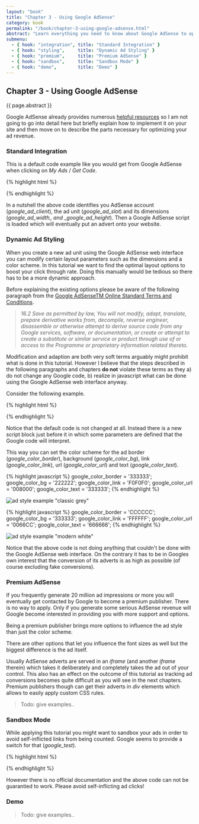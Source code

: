 ```yaml
---
layout: "book"
title: "Chapter 3 - Using Google AdSense"
category: book
permalink: "/book/chapter-3-using-google-adsense.html"
abstract: "Learn everything you need to know about Google AdSense to optimize your ad revenue in this chapter. This covers the essentials necessary to apply this tutorial to your website."
submenu:
  - { hook: "integration", title: "Standard Integration" }
  - { hook: "styling",     title: "Dynamic Ad Styling" }
  - { hook: "premium",     title: "Premium AdSense" }
  - { hook: "sandbox",     title: "Sandbox Mode" }
  - { hook: "demo",        title: "Demo" }
---
```

## Chapter 3 - Using Google AdSense

{{ page.abstract }}

Google AdSense already provides numerous [helpful resources](http://adsense.google.com/support/ "Google AdSense Support homepage") so I am not going to go into detail here but briefly explain how to implement it on your site and then move on to describe the parts necessary for optimizing your ad revenue.

### Standard Integration<a name="integration">&nbsp;</a>

This is a default code example like you would get from Google AdSense when clicking on _My Ads_ / _Get Code_.

{% highlight html %}
<script type="text/javascript"><!--
google_ad_client = "ca-pub-0123456789abcdef";
/* custom_ad_name */
google_ad_slot = "0123456789";
google_ad_width = 125;
google_ad_height = 125;
//-->
</script>
<script type="text/javascript"
src="http://pagead2.googlesyndication.com/pagead/show_ads.js">
</script>
{% endhighlight %}

In a nutshell the above code identifies you AdSense account (*google_ad_client*), the ad unit (*google_ad_slot*) and its dimensions (*google_ad_width_ and _google_ad_height*). Then a Google AdSense script is loaded which will eventually put an advert onto your website.

### Dynamic Ad Styling<a name="styling">&nbsp;</a>

When you create a new ad unit using the Google AdSense web interface you can modify certain layout parameters such as the dimensions and a color scheme. In this tutorial we want to find the optimal layout options to boost your click through rate. Doing this manually would be tedious so there has to be a more dynamic approach.

Before explaining the existing options please be aware of the following paragraph from the [Google AdSenseTM Online Standard Terms and Conditions](https://www.google.com/adsense/localized-terms?rc=GB "Google AdSenseTM Online Standard Terms and Conditions (localized for GB)").

> *16.2   Save as permitted by law, You will not modify, adapt, translate, prepare derivative works from, decompile, reverse engineer, disassemble or otherwise attempt to derive source code from any Google services, software, or documentation, or create or attempt to create a substitute or similar service or product through use of or access to the Programme or proprietary information related thereto.*

Modification and adaption are both very soft terms arguably might prohibit what is done in this tutorial. However I believe that the steps described in the following paragraphs and chapters __do not__ violate these terms as they a) do not change any Google code, b) realize in javascript what can be done using the Google AdSense web interface anyway.

Consider the following example.

{% highlight html %}
<script type="text/javascript"><!--
google_color_border = '000000';
google_color_bg     = 'DDDDDD';
google_color_link   = '000080';
google_color_url    = '008000';
google_color_text   = '000000';
//-->
</script>

<script type="text/javascript"><!--
google_ad_client = "ca-pub-0123456789abcdef";
/* custom_ad_name */
google_ad_slot = "0123456789";
google_ad_width = 125;
google_ad_height = 125;
//-->
</script>
<script type="text/javascript"
src="http://pagead2.googlesyndication.com/pagead/show_ads.js">
</script>
{% endhighlight %}

Notice that the default code is not changed at all. Instead there is a new script block just before it in which some parameters are defined that the Google code will interpret.

This way you can set the color scheme for the ad border (*google_color_border*), background (*google_color_bg*), link (*google_color_link*), url (*google_color_url*) and text (*google_color_text*).

{% highlight javascript %}
google_color_border = '333333';
google_color_bg     = '222222';
google_color_link   = 'F0F0F0';
google_color_url    = '008000';
google_color_text   = '333333';
{% endhighlight %}

![ad style example "classic grey"](/dfpadsenseoptimiser/img/ad-unit-style-classic-grey.png "ad style example 'classic grey'")

{% highlight javascript %}
google_color_border = 'CCCCCC';
google_color_bg     = '333333';
google_color_link   = 'FFFFFF';
google_color_url    = '0066CC';
google_color_text   = '666666';
{% endhighlight %}

![ad style example "modern white"](/dfpadsenseoptimiser/img/ad-unit-style-modern-white.png "ad style example 'modern white'")

Notice that the above code is not doing anything that couldn't be done with the Google AdSense web interface. On the contrary it has to be in Googles own interest that the conversion of its adverts is as high as possible (of course excluding fake conversions).

### Premium AdSense<a name="premium">&nbsp;</a>

If you frequently generate 20 million ad impressions or more you will eventually get contacted by Google to become a premium publisher. There is no way to apply. Only if you generate some serious AdSense revenue will Google become interested in providing you with more support and options.

Being a premium publisher brings more options to influence the ad style than just the color scheme.

There are other options that let you influence the font sizes as well but the biggest difference is the ad itself.

Usually AdSense adverts are served in an _iframe_ (and another _iframe_ therein) which takes it deliberately and completely takes the ad out of your control. This also has an effect on the outcome of this tutorial as tracking ad conversions becomes quite difficult as you will see in the next chapters. Premium publishers though can get their adverts in _div_ elements which allows to easily apply custom CSS rules.

> Todo: give examples..

### Sandbox Mode<a name="sandbox">&nbsp;</a>

While applying this tutorial you might want to sandbox your ads in order to avoid self-inflicted links from being counted. Google seems to provide a switch for that (*google_test*).

{% highlight html %}
<script type="text/javascript"><!--
google_ad_client = "ca-pub-0123456789abcdef";
/* custom_ad_name */
google_ad_slot = "0123456789";
google_ad_width = 125;
google_ad_height = 125;

google_test = "on"; // <-- this is it!
//-->
</script>
<script type="text/javascript"
src="http://pagead2.googlesyndication.com/pagead/show_ads.js">
</script>
{% endhighlight %}

However there is no official documentation and the above code can not be guarantied to work. Please avoid self-inflicting ad clicks!

### Demo<a name="demo">&nbsp;</a>

> Todo: give examples..
